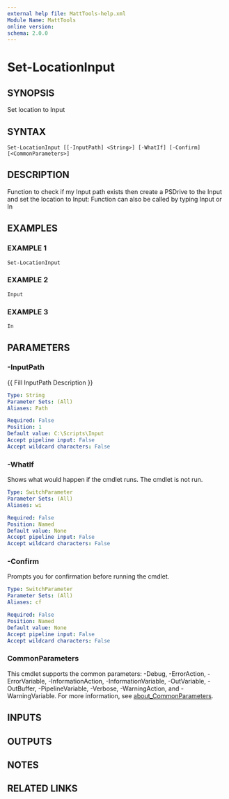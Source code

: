 ```yaml
---
external help file: MattTools-help.xml
Module Name: MattTools
online version:
schema: 2.0.0
---
```


# Set-LocationInput

## SYNOPSIS
Set location to Input

## SYNTAX

```
Set-LocationInput [[-InputPath] <String>] [-WhatIf] [-Confirm] [<CommonParameters>]
```

## DESCRIPTION
Function to check if my Input path exists then create a PSDrive to the Input and set the location to Input: Function can also be called by typing Input or In

## EXAMPLES

### EXAMPLE 1
```
Set-LocationInput
```

### EXAMPLE 2
```
Input
```

### EXAMPLE 3
```
In
```

## PARAMETERS

### -InputPath
{{ Fill InputPath Description }}

```yaml
Type: String
Parameter Sets: (All)
Aliases: Path

Required: False
Position: 1
Default value: C:\Scripts\Input
Accept pipeline input: False
Accept wildcard characters: False
```

### -WhatIf
Shows what would happen if the cmdlet runs.
The cmdlet is not run.

```yaml
Type: SwitchParameter
Parameter Sets: (All)
Aliases: wi

Required: False
Position: Named
Default value: None
Accept pipeline input: False
Accept wildcard characters: False
```

### -Confirm
Prompts you for confirmation before running the cmdlet.

```yaml
Type: SwitchParameter
Parameter Sets: (All)
Aliases: cf

Required: False
Position: Named
Default value: None
Accept pipeline input: False
Accept wildcard characters: False
```

### CommonParameters
This cmdlet supports the common parameters: -Debug, -ErrorAction, -ErrorVariable, -InformationAction, -InformationVariable, -OutVariable, -OutBuffer, -PipelineVariable, -Verbose, -WarningAction, and -WarningVariable. For more information, see [about_CommonParameters](http://go.microsoft.com/fwlink/?LinkID=113216).

## INPUTS

## OUTPUTS

## NOTES

## RELATED LINKS
